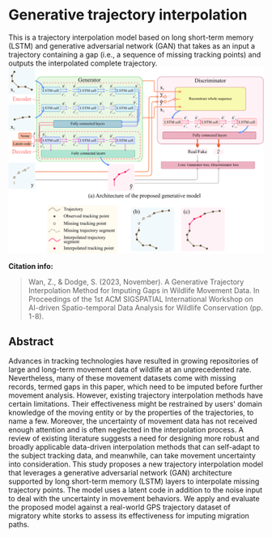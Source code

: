 # Generative trajectory interpolation
This is a trajectory interpolation model based on long short-term memory (LSTM) and generative adversarial network (GAN) that takes as an input a trajectory containing a gap (i.e., a sequence of missing tracking points) and outputs the interpolated complete trajectory.
![](https://github.com/zijian-wan/generative-trajectory-interpolation/blob/0153c07860be5797e2c8c809f5b01c25c3a283ce/figures/archt.png)

**Citation info:**
> Wan, Z., & Dodge, S. (2023, November). A Generative Trajectory Interpolation Method for Imputing Gaps in Wildlife Movement Data. In Proceedings of the 1st ACM SIGSPATIAL International Workshop on AI-driven Spatio-temporal Data Analysis for Wildlife Conservation (pp. 1-8).

## Abstract
Advances in tracking technologies have resulted in growing repositories of large and long-term movement data of wildlife at an unprecedented rate. Nevertheless, many of these movement datasets come with missing records, termed gaps in this paper, which need to be imputed before further movement analysis. However, existing trajectory interpolation methods have certain limitations. Their effectiveness might be restrained by users' domain knowledge of the moving entity or by the properties of the trajectories, to name a few. Moreover, the uncertainty of movement data has not received enough attention and is often neglected in the interpolation process. A review of existing literature suggests a need for designing more robust and broadly applicable data-driven interpolation methods that can self-adapt to the subject tracking data, and meanwhile, can take movement uncertainty into consideration. This study proposes a new trajectory interpolation model that leverages a generative adversarial network (GAN) architecture supported by long short-term memory (LSTM) layers to interpolate missing trajectory points. The model uses a latent code in addition to the noise input to deal with the uncertainty in movement behaviors. We apply and evaluate the proposed model against a real-world GPS trajectory dataset of migratory white storks to assess its effectiveness for imputing migration paths.
